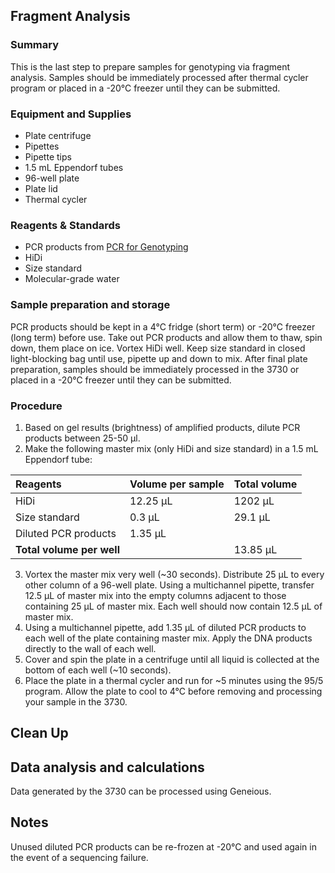 ## Fragment Analysis

### Summary
This is the last step to prepare samples for genotyping via fragment analysis. Samples should be immediately processed after thermal cycler program or placed in a -20°C freezer until they can be submitted.

### Equipment and Supplies
  - Plate centrifuge
  - Pipettes
  - Pipette tips
  - 1.5 mL Eppendorf tubes
  - 96-well plate
  - Plate lid
  - Thermal cycler

### Reagents & Standards
  - PCR products from [PCR for Genotyping](PCR_for_Genotyping.md)
  - HiDi
  - Size standard
  - Molecular-grade water

### Sample preparation and storage
PCR products should be kept in a 4°C fridge (short term) or -20°C freezer (long term) before use. Take out PCR products and allow them to thaw, spin down, them place on ice. Vortex HiDi well. Keep size standard in closed light-blocking bag until use, pipette up and down to mix. After final plate preparation, samples should be immediately processed in the 3730 or placed in a -20°C freezer until they can be submitted.

### Procedure
1. Based on gel results (brightness) of amplified products, dilute PCR products between 25-50 µl.
2. Make the following master mix (only HiDi and size standard) in a 1.5 mL Eppendorf tube:

|Reagents	|Volume per sample|Total volume|
|:--------|:-----|:----|
|HiDi|12.25 µL|1202 µL|
|Size standard|0.3 µL|29.1 µL|
|Diluted PCR products|1.35 µL| |
|**Total volume per well**| |13.85 µL|

3. Vortex the master mix very well (~30 seconds). Distribute 25 µL to every other column of a 96-well plate. Using a multichannel pipette, transfer 12.5 µL of master mix into the empty columns adjacent to those containing 25 µL of master mix. Each well should now contain 12.5 µL of master mix.
4. Using a multichannel pipette, add 1.35 µL of diluted PCR products to each well of the plate containing master mix. Apply the DNA products directly to the wall of each well.
5. Cover and spin the plate in a centrifuge until all liquid is collected at the bottom of each well (~10 seconds).
6. Place the plate in a thermal cycler and run for ~5 minutes using the 95/5 program. Allow the plate to cool to 4°C before removing and processing your sample in the 3730.

## Clean Up

## Data analysis and calculations
Data generated by the 3730 can be processed using Geneious.

## Notes
Unused diluted PCR products can be re-frozen at -20°C and used again in the event of a sequencing failure.
